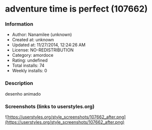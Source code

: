 # adventure time is perfect (107662)

### Information
- Author: Nanamilee (unknown)
- Created at: unknown
- Updated at: 11/27/2014, 12:24:26 AM
- License: NO-REDISTRIBUTION
- Category: amordoce
- Rating: undefined
- Total installs: 74
- Weekly installs: 0


### Description
desenho animado


### Screenshots (links to userstyles.org)
![https://userstyles.org/style_screenshots/107662_after.png](https://userstyles.org/style_screenshots/107662_after.png)


